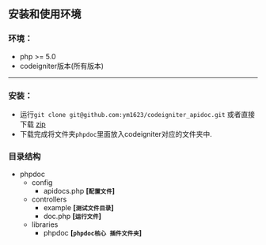 ## 安装和使用环境
### 环境：
- php >= 5.0
- codeigniter版本(所有版本)
---

### 安装：
- 运行`git clone git@github.com:ym1623/codeigniter_apidoc.git` 或者直接下载 [zip](https://github.com/ym1623/codeigniter_apidoc/archive/master.zip)
- 下载完成将文件夹`phpdoc`里面放入codeigniter对应的文件夹中.

### 目录结构
+ phpdoc
  * config
    * apidocs.php **[`配置文件`]**
  * controllers
    * example **[`测试文件目录`]**
    * doc.php **[`运行文件`]**
  * libraries
    * phpdoc **[`phpdoc核心 插件文件夹`]**
    